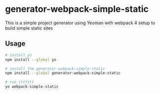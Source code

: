 # generator-webpack-simple-static
This is a simple project generator using Yeoman with webpack 4 setup to build simple static sites

## Usage

```sh
# install yo
npm install --global yo

# install the generator-webpack-simple-static
npm install --global generator-webpack-simple-static

# run itttttt
yo webpack-simple-static
```
